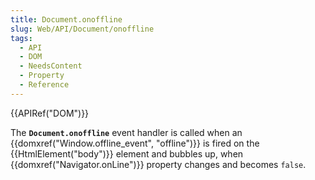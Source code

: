 ```yaml
---
title: Document.onoffline
slug: Web/API/Document/onoffline
tags:
  - API
  - DOM
  - NeedsContent
  - Property
  - Reference
---
```

{{APIRef("DOM")}}

The **`Document.onoffline`** event handler is called when an {{domxref("Window.offline_event", "offline")}} is fired on the {{HtmlElement("body")}} element and bubbles up, when {{domxref("Navigator.onLine")}} property changes and becomes `false`.
